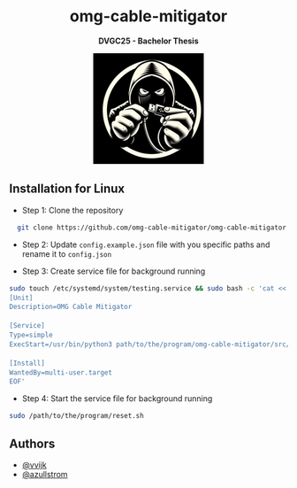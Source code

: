 <div align="center">
<h1>omg-cable-mitigator</h1>
  
<b>DVGC25 - Bachelor Thesis</b>

![omg-logo-notext-200x200](https://github.com/omg-cable-mitigator/omg-cable-mitigator/blob/main/src/icons/omg-logo-notext-200x200.png)
  
</div>

## Installation for Linux

* Step 1: Clone the repository
```bash
  git clone https://github.com/omg-cable-mitigator/omg-cable-mitigator.git
```
* Step 2: Update ```config.example.json``` file with you specific paths and rename it to ```config.json```
  
* Step 3: Create service file for background running
```bash
sudo touch /etc/systemd/system/testing.service && sudo bash -c 'cat << EOF > /etc/systemd/system/testing.service
[Unit]
Description=OMG Cable Mitigator

[Service]
Type=simple
ExecStart=/usr/bin/python3 path/to/the/program/omg-cable-mitigator/src/main.py

[Install]
WantedBy=multi-user.target
EOF'
```

* Step 4: Start the service file for background running
```bash
sudo /path/to/the/program/reset.sh
```

## Authors

- [@vvijk](https://www.github.com/vvijk)
- [@azullstrom](https://github.com/azullstrom)

